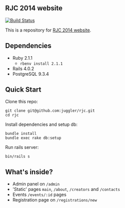 RJC 2014 website
-

[![Build Status](https://travis-ci.org/juggler/rjc.png?branch=master)](https://travis-ci.org/juggler/rjc)

This is a repository for [RJC 2014 website](http://rjc2014.ru).

Dependencies
-

- Ruby 2.1.1
  - `rbenv install 2.1.1`
- Rails 4.0.2
- PostgreSQL 9.3.4

Quick Start
-

Clone this repo:

```
git clone git@github.com:juggler/rjc.git
cd rjc
```

Install dependencies and setup db:

```
bundle install
bundle exec rake db:setup
```

Run rails server:

```
bin/rails s
```

What's inside?
-

- Admin panel on `/admin`
- 'Static' pages `main`, `/about`, `/creators` and `/contacts`
- Events `/events/:id` pages
- Registration page on `/registrations/new`
